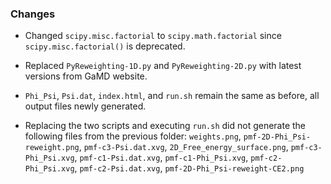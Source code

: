 ### Changes

- Changed `scipy.misc.factorial` to `scipy.math.factorial` since `scipy.misc.factorial()` is deprecated.

- Replaced `PyReweighting-1D.py` and `PyReweighting-2D.py` with latest versions from GaMD website.

- `Phi_Psi`, `Psi.dat`, `index.html`, and `run.sh` remain the same as before, all output files newly generated. 

- Replacing the two scripts and executing `run.sh` did not generate the following files from the previous folder: 
`weights.png`, `pmf-2D-Phi_Psi-reweight.png`, `pmf-c3-Psi.dat.xvg`, `2D_Free_energy_surface.png`, `pmf-c3-Phi_Psi.xvg`,
`pmf-c1-Psi.dat.xvg`, `pmf-c1-Phi_Psi.xvg`, `pmf-c2-Phi_Psi.xvg`, `pmf-c2-Psi.dat.xvg`, `pmf-2D-Phi_Psi-reweight-CE2.png`

